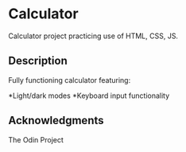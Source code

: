 # Calculator

Calculator project practicing use of HTML, CSS, JS.

## Description

Fully functioning calculator featuring: 

*Light/dark modes
*Keyboard input functionality


## Acknowledgments
The Odin Project
